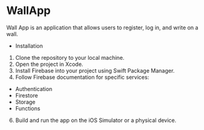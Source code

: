 # WallApp
Wall App is an application that allows users to register, log in, and write on a wall.


 - Installation
1. Clone the repository to your local machine.
2. Open the project in Xcode.
3. Install Firebase into your project using Swift Package Manager.
4. Follow Firebase documentation for specific services:
  - Authentication
  - Firestore
  - Storage
  - Functions
6. Build and run the app on the iOS Simulator or a physical device.
